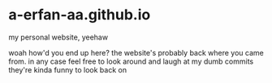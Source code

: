 # a-erfan-aa.github.io
my personal website, yeehaw

woah how'd you end up here? the website's probably back where you came from. in any case feel free to look around and laugh at my dumb commits they're kinda funny to look back on
